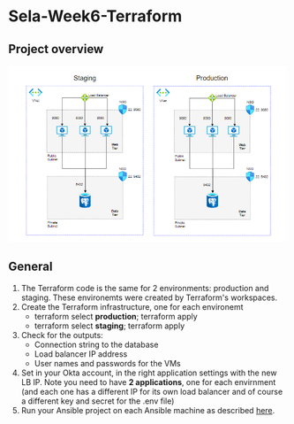 # Sela-Week6-Terraform
## Project overview
![Layout](Terraform/assets/week-6-envs.png)
## General
1. The Terraform code is the same for 2 environments: production and staging. These environemts were created by Terraform's workspaces.
1. Create the Terraform infrastructure, one for each environemt
    - terraform select **production**; terraform apply
    - terraform select **staging**; terraform apply
1. Check for the outputs: 
    - Connection string to the database 
    - Load balancer IP address
    - User names and passwords for the VMs
1. Set in your Okta account, in the right application settings with the new LB IP. Note you need to have **2 applications**, one for each envirnment (and each one has a different IP for its own load balancer and of course a different key and secret for the .env file)
2. Run your Ansible project on each Ansible machine as described [here](https://github.com/ItaiGafny/Sela-Week6-Ansible).